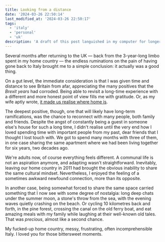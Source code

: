 ```yaml
---
title: Looking from a distance
date: '2024-03-26 22:50:14'
last_modified_at: '2024-03-26 22:50:17'
tags:
  - 'italy'
  - 'personal'
  - 'uk'
description: 'A draft of this post languished in my computer for longer than two months. Pessimistic, self-deprecating, depressing, bad. So, I wiped it out, and started from scratch.'
---
```

Several months after returning to the UK — back from the 3-year-long limbo spent in my home country — the endless ruminations on the pain of having gone back to Italy brought me to a simple conclusion: it actually was a good thing.

On a gut level, the immediate consideration is that I was given time and distance to see Britain from afar, appreciating the many positives that the *Brexit years* had corroded. Being able to revisit a long-time experience with a different and more honest point of view fills me with gratitude. Or, as my wife aptly wrote, [it made us realise where home is](https://silviamaggidesign.com/personal/home-again/).

The deepest positive, though, one that will likely have long-term ramifications, was the chance to reconnect with many people, both family and friends. Despite the angst of constantly being a guest in someone else's house for such a long time, I didn't realise until the very end how I loved spending time with important people from my past, dear friends that I thought I lost touch with. We got to spend many months with three of them, in one case sharing the same apartment where we had been living together for six years, two decades ago.

We're adults now, of course everything feels different. A communal life is not an aspiration anymore, and adapting wasn't straightforward. Inevitably, leaving our home country in 2011 had brought the obvious inability to share the same cultural mindset. Nevertheless, I enjoyed the feeling of a sometimes awkward newfound connection, more than its opposite.

In another case, being somewhat forced to share the same space carried something that I now see with some degree of nostalgia: long deep chats under the summer moon, a stone's throw from the sea, with the evening waves quietly crashing on the beach. Or cycling 10 kilometres back and forth, in the pine forest, crossing the canal on the old ferry boat, and eat amazing meals with my family while laughing at their well-known old tales. That was *precious*, almost like a second chance.

My fucked-up home country, messy, frustrating, often incomprehensible Italy. I loved you for those bittersweet moments.